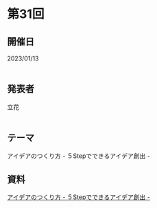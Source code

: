 # 第31回  
## 開催日  
2023/01/13  
<br>

## 発表者  
立花  
<br>

## テーマ  
アイデアのつくり方 - ５Stepでできるアイデア創出 - 
<br>

## 資料  
[アイデアのつくり方 - ５Stepでできるアイデア創出 -](https://tachibanahajime.github.io/group/no31/no31.pdf "第31回")  
<br>
